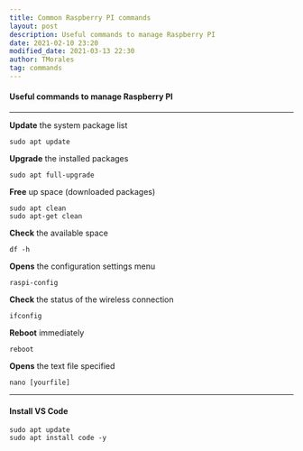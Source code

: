 ```yaml
---
title: Common Raspberry PI commands
layout: post
description: Useful commands to manage Raspberry PI
date: 2021-02-10 23:20
modified_date: 2021-03-13 22:30
author: TMorales
tag: commands
---
```

#### Useful commands to manage Raspberry PI
---
**Update** the system package list
```
sudo apt update
```
**Upgrade** the installed packages
```
sudo apt full-upgrade
```
**Free** up space (downloaded packages)
```
sudo apt clean
sudo apt-get clean
```
**Check** the available space
```
df -h
```
**Opens** the configuration settings menu
```
raspi-config
```
**Check** the status of the wireless connection
```
ifconfig
```
**Reboot** immediately
```
reboot
```
**Opens** the text file specified
```
nano [yourfile]
```
---
#### Install VS Code
```
sudo apt update
sudo apt install code -y
```